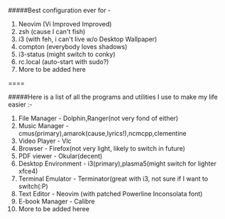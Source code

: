 

#####Best configuration ever for -

1. Neovim (Vi Improved Improved)
2. zsh (cause I can't fish)
3. i3 (with feh, i can't live w/o Desktop Wallpaper)
4. compton (everybody loves shadows)
5. i3-status (might switch to conky)
6. rc.local (auto-start with sudo?)
7. More to be added here

====

#####Here is a list of all the programs and utilities I use to make my life easier :-

1. File Manager - Dolphin,Ranger(not very fond of either)
2. Music Manager - cmus(primary),amarok(cause,lyrics!),ncmcpp,clementine
3. Video Player - Vlc
4. Browser - Firefox(not very light, likely to switch in future)
5. PDF viewer - Okular(decent)
6. Desktop Environment - i3(primary),plasma5(might switch for lighter xfce4)
7. Terminal Emulator - Terminator(great with i3, not sure if I want to switch(:P)
8. Text Editor - Neovim (with patched Powerline Inconsolata font)
9. E-book Manager - Calibre
10. More to be added heree
